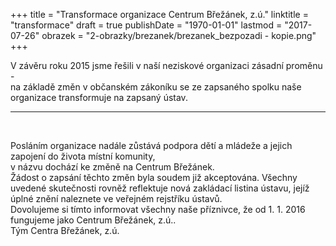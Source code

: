 +++
title = "Transformace organizace Centrum Břežánek, z.ú."
linktitle = "transformace"
draft = true
publishDate = "1970-01-01"
lastmod = "2017-07-26"
obrazek = "2-obrazky/brezanek/brezanek_bezpozadi - kopie.png"
+++

V závěru roku 2015 jsme řešili v naší neziskové organizaci zásadní proměnu -  
na základě změn v občanském zákoníku se ze zapsaného spolku naše organizace transformuje na zapsaný ústav.

-----

<br />

Posláním organizace nadále zůstává podpora dětí a mládeže a jejich zapojení do života místní komunity,  
v názvu dochází ke změně na Centrum Břežánek.   
Žádost o zapsání těchto změn byla soudem již akceptována. Všechny uvedené skutečnosti rovněž reflektuje nová zakládací listina ústavu, jejíž úplné znění naleznete ve veřejném rejstříku ústavů.  
Dovolujeme si tímto informovat všechny naše příznivce, že od 1. 1. 2016 fungujeme jako Centrum Břežánek, z.ú..  
Tým Centra Břežánek, z.ú.
